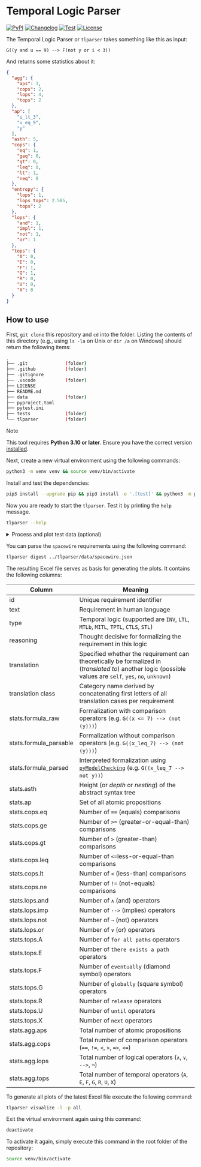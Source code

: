 # Temporal Logic Parser

[![PyPI](https://img.shields.io/pypi/v/tlparser.svg)](https://pypi.org/project/tlparser/)
[![Changelog](https://img.shields.io/github/v/release/RomanBoegli/tlparser?include_prereleases&label=changelog)](https://github.com/RomanBoegli/tlparser/releases)
[![Test](https://github.com/RomanBoegli/tlparser/actions/workflows/test.yml/badge.svg)](https://github.com/RomanBoegli/tlparser/actions/workflows/test.yml)
[![License](https://img.shields.io/badge/license-MIT-blue.svg)](https://github.com/RomanBoegli/tlparser/blob/master/LICENSE)

The Temporal Logic Parser or `tlparser` takes something like this as input:

```
G((y and u == 9) --> F(not y or i < 3))
```

And returns some statistics about it:

```json
{
  "agg": {
    "aps": 3,
    "cops": 2,
    "lops": 4,
    "tops": 2
  },
  "ap": [
    "i_lt_3",
    "u_eq_9",
    "y"
  ],
  "asth": 5,
  "cops": {
    "eq": 1,
    "geq": 0,
    "gt": 0,
    "leq": 0,
    "lt": 1,
    "neq": 0
  },
  "entropy": {
    "lops": 1,
    "lops_tops": 2.585,
    "tops": 2
  },
  "lops": {
    "and": 1,
    "impl": 1,
    "not": 1,
    "or": 1
  },
  "tops": {
    "A": 0,
    "E": 0,
    "F": 1,
    "G": 1,
    "R": 0,
    "U": 0,
    "X": 0
  }
}
```

## How to use

First, `git clone` this repository and `cd` into the folder.
Listing the contents of this directory (e.g., using `ls -la` on Unix or `dir /a` on Windows) should return the following items:

```bash
.
├── .git              (folder)
├── .github           (folder)
├── .gitignore
├── .vscode           (folder)
├── LICENSE
├── README.md
├── data              (folder)
├── pyproject.toml
├── pytest.ini
├── tests             (folder)
└── tlparser          (folder)
```

> [!NOTE]  
> This tool requires **Python 3.10 or later**. Ensure you have the correct version [installed](https://www.python.org/downloads/).

Next, create a new virtual environment using the following commands:

```bash
python3 -m venv venv && source venv/bin/activate
```

Install and test the dependencies:

```bash
pip3 install --upgrade pip && pip3 install -e '.[test]' && python3 -m pytest
```

Now you are ready to start the `tlparser`.
Test it by printing the `help` message.

```bash
tlparser --help
```

<details>
<summary>Process and plot test data (optional)</summary>

First, digest the test data file to create an Excel file.

```bash
tlparser digest ../tlparser/tests/data/test.json
```

The Excel file will serve as basis for generating the plots.
To generate all plots of the latest Excel file execute the following command:

```bash
tlparser visualize -l -p all
```

</details>

You can parse the `spacewire` requirements using the following command:

```bash
tlparser digest ../tlparser/data/spacewire.json
```

The resulting Excel file serves as basis for generating the plots.
It contains the following columns:

| Column                 | Meaning                                                                                                                                               |
|------------------------|-------------------------------------------------------------------------------------------------------------------------------------------------------|
| id                     | Unique requirement identifier                                                                                                                         |
| text                   | Requirement in human language                                                                                                                         |
| type                   | Temporal logic (supported are `INV`, `LTL`, `MTLb`, `MITL`, `TPTL`, `CTLS`, `STL`)                                                                    |
| reasoning              | Thought decisive for formalizing the requirement in this logic                                                                                        |
| translation                | Specified whether the requirement can theoretically be formalized in (*translated to*) another logic (possible values are `self`, `yes`, `no`, `unknown`) |
| translation class              | Category name derived by concatenating first letters of all translation cases per requirement                                                           |
| stats.formula_raw      | Formalization with comparison operators (e.g. `G((x <= 7) --> (not (y)))`)                                                                            |
| stats.formula_parsable | Formalization without comparison operators (e.g. `G((x_leq_7) --> (not (y)))`)                                                                        |
| stats.formula_parsed   | Interpreted formalization using [`pyModelChecking`](https://github.com/albertocasagrande/pyModelChecking) (e.g. `G((x_leq_7 --> not y))`)             |
| stats.asth             | Height (or *depth* or *nesting*) of the abstract syntax tree                                                                                          |
| stats.ap               | Set of all atomic propositions                                                                                                                        |
| stats.cops.eq          | Number of `==` (equals) comparisons                                                                                                                   |
| stats.cops.ge          | Number of `>=` (greater-or-equal-than) comparisons                                                                                                    |
| stats.cops.gt          | Number of `>` (greater-than) comparisons                                                                                                              |
| stats.cops.leq         | Number of `<=`less-or-equal-than comparisons                                                                                                          |
| stats.cops.lt          | Number of `<` (less-than) comparisons                                                                                                                 |
| stats.cops.ne          | Number of `!=` (not-equals) comparisons                                                                                                               |
| stats.lops.and         | Number of `∧` (and) operators                                                                                                                         |
| stats.lops.imp         | Number of `-->` (implies) operators                                                                                                                   |
| stats.lops.not         | Number of `¬` (not) operators                                                                                                                         |
| stats.lops.or          | Number of `∨` (or) operators                                                                                                                          |
| stats.tops.A           | Number of `for all paths` operators                                                                                                                   |
| stats.tops.E           | Number of `there exists a path` operators                                                                                                             |
| stats.tops.F           | Number of `eventually` (diamond symbol) operators                                                                                                     |
| stats.tops.G           | Number of `globally` (square symbol) operators                                                                                                        |
| stats.tops.R           | Number of `release` operators                                                                                                                         |
| stats.tops.U           | Number of `until` operators                                                                                                                           |
| stats.tops.X           | Number of `next` operators                                                                                                                            |
| stats.agg.aps          | Total number of atomic propositions                                                                                                                   |
| stats.agg.cops         | Total number of comparison operators (`==`, `!=`, `<`, `>`, `=>`, `<=`)                                                                               |
| stats.agg.lops         | Total number of logical operators (`∧`, `∨`, `-->`, `¬`)                                                                                              |
| stats.agg.tops         | Total number of temporal operators (`A`, `E`, `F`, `G`, `R`, `U`, `X`)                                                                                |

To generate all plots of the latest Excel file execute the following command:

```bash
tlparser visualize -l -p all
```

Exit the virtual environment again using this command:

```bash
deactivate
```

To activate it again, simply execute this command in the root folder of the repository:

```bash
source venv/bin/activate
```
